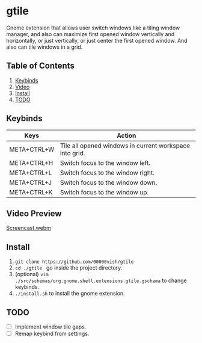 # gtile

Gnome extension that allows user switch windows like a tiling window manager, and also can maximize first opened window vertically and horizontally, or just vertically, or just center the first opened window. And also can tile windows in a grid.   

## Table of Contents
1. [Keybinds](#keybinds)
2. [Video](#video)
3. [Install](#install)
4. [TODO](#todo)


## Keybinds <a name="keybinds"></a>

| Keys    | Action |
| -------- | ------- |
| META+CTRL+W  | Tile all opened windows in current workspace into grid. |
| META+CTRL+H  | Switch focus to the window left. |
| META+CTRL+L  | Switch focus to the window right. |
| META+CTRL+J  | Switch focus to the window down. |
| META+CTRL+K  | Switch focus to the window up. |

## Video Preview <a name="video"></a>

[Screencast.webm](https://github.com/user-attachments/assets/be06a0eb-e550-4e9d-91be-fb452f4015e4)

## Install <a name="install"></a>

1. ```git clone https://github.com/00000vish/gtile```
2. ```cd ./gtile ``` go inside the project directory.
3. (optional) ```vim ./src/schemas/org.gnome.shell.extensions.gtile.gschema``` to change keybinds.
4. ```./install.sh``` to install the gnome extension. 



## TODO <a name="todo"></a>

- [ ] Implement window tile gaps.
- [ ] Remap keybind from settings.
